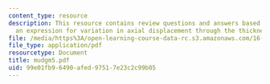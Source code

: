 ```yaml
---
content_type: resource
description: This resource contains review questions and answers based on providing
  an expression for variation in axial displacement through the thickness of a beam.
file: /media/https%3A/open-learning-course-data-rc.s3.amazonaws.com/16-01-unified-engineering-i-ii-iii-iv-fall-2005-spring-2006/99e01fb96490afed97517e23c2c99b05_mudgm5.pdf
file_type: application/pdf
resourcetype: Document
title: mudgm5.pdf
uid: 99e01fb9-6490-afed-9751-7e23c2c99b05
---
```

